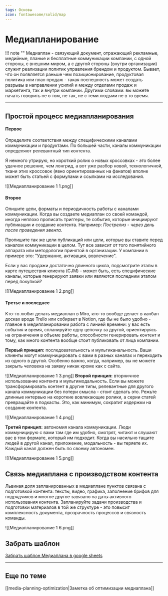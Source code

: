 ```yaml
---
tags: Основы
icon: fontawesome/solid/map
---
```

# Медиапланирование

!!! note ""
Медиаплан - связующий документ, отражающий рекламные, медийные, планые и бесплатные коммуникации компании, с одной стороны, с внешним миром, а с другой стороны (внутри организации) служит реализации политик управления брендом и продуктом.
Бывает, что он появляется раньше чем позиционирование, продуктовая политика или план продаж - такая поспешность может создать разрывы в направлении усилий и между отделами продаж и маркетинга, так и внутри компании.
Другими словами: вы можете начать говорить не о том, не так, не с теми людьми не в то время.

---

## Простой процесс медиапланирования

#### Первое
Определите соответствия между специфическими каналами коммуникации и продуктами. По большей части, каналы коммуникации определяют релевантный тип контента.

Я немного утрирую, но короткий ролик о новых кроссовках - это более удачное решение, чем лонгрид, а вот уже разбор новой, технологичной, ткани этих кроссовок (явно ориентированных на фанатов) вполне может быть статьей с формулами и ссылками на исследования.

![[Медиапланирование 1 1.png]]

#### Второе
Опишите цели, форматы и периодичность работы с каналами коммуникации. Когда вы создаете медиаплан со своей командой, иногда неплохо прописать триггеры, те события, которые инициируют публикации и создание контента.
Например: *Пострелиз - через день после проведения эвента*.

Пропишите так же цели публикаций или цели, которые вы ставите перед каналом коммуникации в целом. Тут все зависит от того понятийного аппарата или методологии принятой в организации. У компании в примере это: "Удержание, активация, вовлечение".

Если у вас продажи достаточно длинного цикла, подсмотрите этапы в карте путешествия клиента (CJM) - может быть, есть специфические каналы, которые генерируют заявки или являются последним этапом перед покупкой?

![[Медиапланирование 1 2.png]]

#### Третье и последнее
Кто-то любит делать медиаплан в Miro, кто-то вообще делает в канбан досках вроде Trello или собирает в Notion, где бы не было удобно - главное в медипланировании работа с линией времени: у вас есть события и время, спланируйте одну цепочку за другой, ориентируясь на ограничения в объеме работы, способности генерировать контент и тому, как много контента вообще стоит публиковать от лица компании.

**Первый принцип:** последовательность и мультиканальность. Ваши клиенты могут коммуницировать с вами в разных каналах и переходить из одного в другой. Особенно важно, когда, например, вы не можете закрыть человека на заявку никак кроме как с сайта.

![[Медиапланирование 1 3.png]]
**Второй принцип:** вторничное использование контента и мультимодальность. Если вы можете трансформировать контент в другие типы, релевантные для другого канала коммуникации без потери смысла - стоит сделать это. Режьте длинные интервью на короткие вовлекающие ролики, а серии статей превращайте в подкасты. Это, как минимум, сократит издержки на создание контента.

![[Медиапланирование 1 4.png]]

**Третий принцип:** автономия канала коммуникации. Люди коммуницирую с вами там где им удобно, смотрят, читают и слушают вас в том формате, который им подходит. Когда вы насильно тащите людей в другой канал, приложение, модальность - вы теряете их. Каждый канал должен быть по своему автономен.

![[Медиапланирование 1 5.png]]

## Связь медиаплана с производством контента
Львиная доля запланированных в медиаплане пунктов связана с подготовкой контента: тексты, видео, графика, заполнение брифов для подрядчиков и многое другое завязано на даты активного использования контента. Запланируйте задачи производства и подготовки материалов в той же структуре - это повысит комплексность документа, прозрачность процессов и связность команды.

![[Медиапланирование 1 6.png]]



## Забрать шаблон
[Забрать шаблон Медиаплана в google sheets](https://docs.google.com/spreadsheets/d/1MWebFvbHEp9Ct2vPv2o2vpF18n7LUVGEPE0-6SaBfto/edit?usp=sharing)

---
## Еще по теме

[[media-planning-optimization|Заметка об оптимизации медиаплана]]
